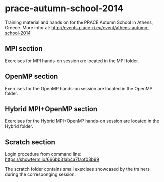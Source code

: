 # prace-autumn-school-2014

Training material and hands on for the PRACE Autumn School in Athens, Greece. More infor at: http://events.prace-ri.eu/event/athens-autumn-school-2014

## MPI section

Exercises for MPI hands-on session are located in the MPI folder. 

## OpenMP section

Exercises for the OpenMP hands-on session are located in the OpenMP folder. 

## Hybrid MPI+OpenMP section

Exercises for the Hybrid MPI+OpenMP hands-on session are located in the Hybrid folder. 

## Scratch section

Login procedure from command line: https://showterm.io/666bb31ab4a7fabf03b99

The scratch folder contains small exercises showcased by the trainers during the corresponging session.
